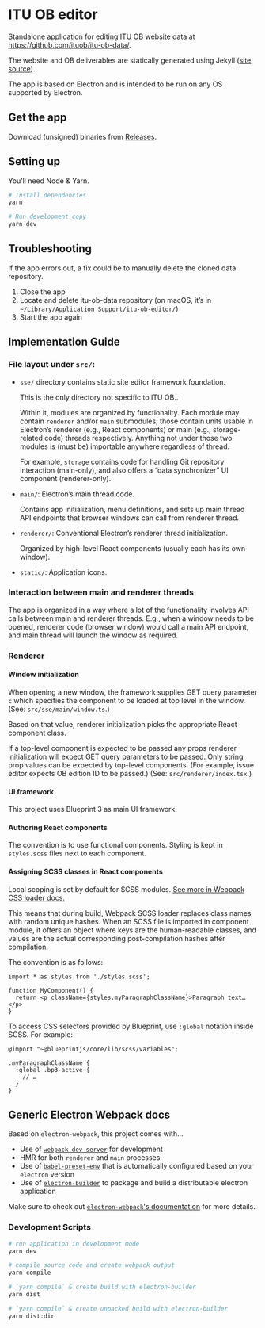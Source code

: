 # ITU OB editor

Standalone application for editing [ITU OB website](https://ituob.org) data at https://github.com/ituob/itu-ob-data/.

The website and OB deliverables are statically generated using Jekyll ([site source](https://github.com/ituob/ituob.org/)).

The app is based on Electron and is intended to be run on any OS supported by Electron.

## Get the app

Download (unsigned) binaries from [Releases](https://github.com/ituob/itu-ob-editor/releases/).

## Setting up

You’ll need Node & Yarn.

```bash
# Install dependencies
yarn

# Run development copy
yarn dev
```

## Troubleshooting

If the app errors out, a fix could be to manually delete the cloned data repository.

1. Close the app
2. Locate and delete itu-ob-data repository
   (on macOS, it’s in `~/Library/Application Support/itu-ob-editor/`)
3. Start the app again

## Implementation Guide

### File layout under `src/`:

* `sse/` directory contains static site editor framework foundation.

  This is the only directory not specific to ITU OB..

  Within it, modules are organized by functionality.
  Each module may contain `renderer` and/or `main` submodules;
  those contain units usable in Electron’s renderer (e.g., React components)
  or main (e.g., storage-related code) threads respectively.
  Anything not under those two modules is (must be) importable anywhere regardless
  of thread.

  For example, `storage` contains code for handling Git repository interaction (main-only),
  and also offers a “data synchronizer” UI component (renderer-only).

* `main/`: Electron’s main thread code.

  Contains app initialization, menu definitions, and sets up main thread API endpoints
  that browser windows can call from renderer thread.

* `renderer/`: Conventional Electron’s renderer thread initialization.

  Organized by high-level React components (usually each has its own window).

* `static/`: Application icons.

### Interaction between main and renderer threads

The app is organized in a way where a lot of the functionality involves API calls
between main and renderer threads. E.g., when a window needs to be opened,
renderer code (browser window) would call a main API endpoint, and main thread
will launch the window as required.

### Renderer

#### Window initialization

When opening a new window, the framework supplies GET query parameter `c`
which specifies the component to be loaded at top level in the window.
(See: `src/sse/main/window.ts`.)

Based on that value, renderer initialization picks
the appropriate React component class.

If a top-level component is expected to be passed any props
renderer initialization will expect GET query parameters to be passed.
Only string prop values can be expected by top-level components.
(For example, issue editor expects OB edition ID to be passed.)
(See: `src/renderer/index.tsx`.)

#### UI framework

This project uses Blueprint 3 as main UI framework.

#### Authoring React components

The convention is to use functional components.
Styling is kept in `styles.scss` files next to each component.

#### Assigning SCSS classes in React components

Local scoping is set by default for SCSS modules.
[See more in Webpack CSS loader docs.](https://github.com/webpack-contrib/css-loader#scope)

This means that during build, Webpack SCSS loader replaces class names
with random unique hashes.
When an SCSS file is imported in component module, it offers an object
where keys are the human-readable classes,
and values are the actual corresponding post-compilation hashes after compilation.

The convention is as follows:

```
import * as styles from './styles.scss';

function MyComponent() {
  return <p className={styles.myParagraphClassName}>Paragraph text…</p>
}
```

To access CSS selectors provided by Blueprint, use `:global` notation inside SCSS.
For example:

```
@import "~@blueprintjs/core/lib/scss/variables";

.myParagraphClassName {
  :global .bp3-active {
    // …
  }
}
```

## Generic Electron Webpack docs

Based on `electron-webpack`, this project comes with...

* Use of [`webpack-dev-server`](https://github.com/webpack/webpack-dev-server) for development
* HMR for both `renderer` and `main` processes
* Use of [`babel-preset-env`](https://github.com/babel/babel-preset-env) that is automatically configured based on your `electron` version
* Use of [`electron-builder`](https://github.com/electron-userland/electron-builder) to package and build a distributable electron application

Make sure to check out [`electron-webpack`'s documentation](https://webpack.electron.build/) for more details.

### Development Scripts

```bash
# run application in development mode
yarn dev

# compile source code and create webpack output
yarn compile

# `yarn compile` & create build with electron-builder
yarn dist

# `yarn compile` & create unpacked build with electron-builder
yarn dist:dir
```
